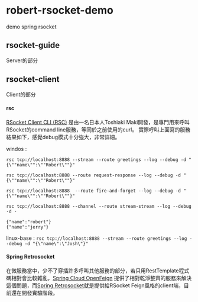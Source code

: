 # robert-rsocket-demo
demo spring rsocket

## rsocket-guide
Server的部分

## rsocket-client
Client的部分

#### rsc
[RSocket Client CLI (RSC)](https://github.com/making/rsc) 是由一名日本人Toshiaki Maki開發，是專門用來呼叫RSocket的command line服務，等同於之前使用的curl。
實際呼叫上面寫的服務結果如下，感覺debug模式十分強大，非常詳細。

windos : 
```
rsc tcp://localhost:8888 --stream --route greetings --log --debug -d "{\""name\"":\""Robert\""}"

rsc tcp://localhost:8888 --route request-response --log --debug -d "{\""name\"":\""Robert\""}"

rsc tcp://localhost:8888  --route fire-and-forget --log --debug -d "{\""name\"":\""Robert\""}"

rsc tcp://localhost:8888 --channel --route stream-stream --log --debug -d -

{"name":"robert"} 
{"name":"jerry"}
```



linux-base : `rsc tcp://localhost:8888 --stream --route greetings --log --debug -d "{\"name\":\"Josh\"}"`


#### Spring Retrosocket
在微服務當中，少不了穿插許多呼叫其他服務的部分，若只用RestTemplate程式碼相對會比較雜亂，[Spring Cloud OpenFeign](https://cloud.spring.io/spring-cloud-openfeign/reference/html/) 提供了相對乾淨整齊的服務來解決這個問題，而[Spring Retrosocket](https://spring-projects-experimental.github.io/spring-retrosocket/)就是提供給RSocket Feign風格的client端，目前還在開發實驗階段。
